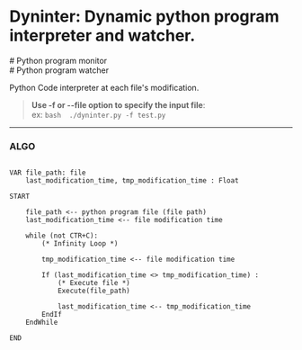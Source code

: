 # Dyninter: Dynamic python program interpreter and watcher.

\# Python program monitor <br/>
\# Python program watcher

Python Code interpreter at each file's modification.

>**Use -f or --file option to specify the input file**: <br/>
    ex: 
    ```bash 
        ./dyninter.py -f test.py
    ```

_____________

### ALGO

```

VAR file_path: file
    last_modification_time, tmp_modification_time : Float

START
    
    file_path <-- python program file (file path)
    last_modification_time <-- file modification time 
    
    while (not CTR+C):  
        (* Infinity Loop *)

        tmp_modification_time <-- file modification time 
        
        If (last_modification_time <> tmp_modification_time) :
            (* Execute file *)
            Execute(file_path)
            
            last_modification_time <-- tmp_modification_time
        EndIf
    EndWhile
    
END
```
